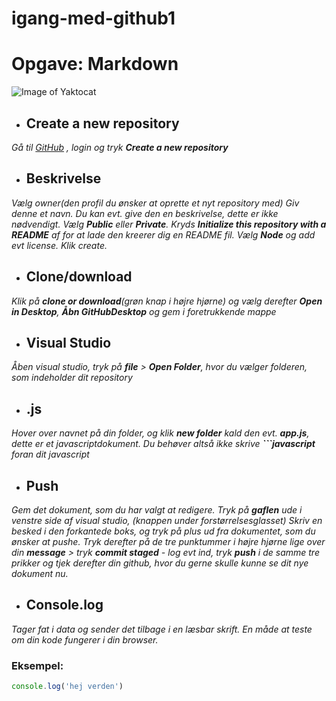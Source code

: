 # igang-med-github1
# Opgave: Markdown

![Image of Yaktocat](https://octodex.github.com/images/yaktocat.png)

* ## Create a new repository

*Gå til [GitHub](http://github.com) , login og tryk __Create a new repository__*

* ## Beskrivelse

*Vælg owner(den profil du ønsker at oprette et nyt repository med) Giv denne et navn. Du kan evt. give den en beskrivelse, dette er ikke nødvendigt. Vælg __Public__ eller __Private__. Kryds __Initialize this repository with a README__ af for at lade den kreerer dig en README fil. Vælg __Node__ og add evt license. Klik create.*

* ## Clone/download

*Klik på __clone or download__(grøn knap i højre hjørne) og vælg derefter __Open in Desktop__, __Åbn GitHubDesktop__ og gem i foretrukkende mappe*

* ## Visual Studio 

*Åben visual studio, tryk på __file__ > __Open Folder__, hvor du vælger folderen, som indeholder dit repository*

* ## .js

*Hover over navnet på din folder, og klik __new folder__ kald den evt. __app.js__, dette er et javascriptdokument. Du behøver altså ikke skrive __```javascript__ foran dit javascript*

* ## Push

*Gem det dokument, som du har valgt at redigere. Tryk på __gaflen__ ude i venstre side af visual studio, (knappen under forstørrelsesglasset) Skriv en besked i den forkantede boks, og tryk på plus ud fra dokumentet, som du ønsker at pushe. Tryk derefter på de tre punktummer i højre hjørne lige over din __message__ > tryk __commit staged__ - log evt ind, tryk __push__ i de samme tre prikker og tjek derefter din github, hvor du gerne skulle kunne se dit nye dokument nu.*

* ## Console.log

*Tager fat i data og sender det tilbage i en læsbar skrift. En måde at teste om din kode fungerer i din browser.*

### Eksempel:

```javascript
console.log('hej verden')
```
